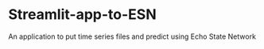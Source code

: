# Streamlit-app-to-ESN
An application to put time series files and predict using Echo State Network
